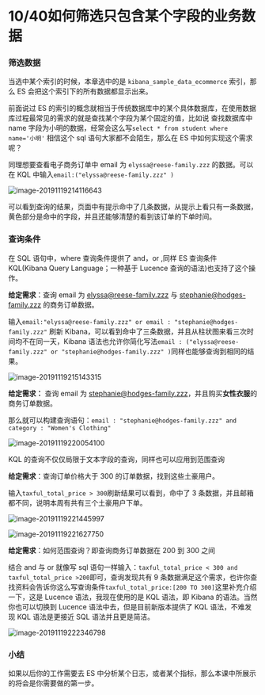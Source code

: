 # 10/40如何筛选只包含某个字段的业务数据

### 筛选数据

当选中某个索引的时候，本章选中的是 `kibana_sample_data_ecommerce` 索引，那么 ES 会把这个索引下的所有数据都显示出来。

前面说过 ES 的索引的概念就相当于传统数据库中的某个具体数据库，在使用数据库过程最常见的需求的就是查找某个字段为某个固定的值，比如说 查找数据库中 name 字段为小明的数据，经常会这么写`select * from student where name='小明'` 相信这个 sql 语句大家都不会陌生，那么在 ES 中如何实现这个需求呢？

同理想要查看电子商务订单中 email 为 `elyssa@reese-family.zzz` 的数据。可以在 KQL 中输入`email:("elyssa@reese-family.zzz" )`

![image-20191119214116643](https://images.gitbook.cn/2020-04-07-63313.png)

可以看到查询的结果，页面中有提示命中了几条数据，从提示上看只有一条数据，黄色部分是命中的字段，并且还能够清楚的看到该订单的下单时间。

### 查询条件

在 SQL 语句中，where 查询条件提供了 and，or ,同样 ES 查询条件 KQL(Kibana Query Language；一种基于 Lucence 查询的语法)也支持了这个操作。

**给定需求**：查询 email 为 elyssa@reese-family.zzz 与 stephanie@hodges-family.zzz 的商务订单数据。

输入`email:"elyssa@reese-family.zzz" or email : "stephanie@hodges-family.zzz"` 刷新 Kibana，可以看到命中了三条数据，并且从柱状图来看三次时间均不在同一天，Kibana 语法也允许你简化写法`email : ("elyssa@reese-family.zzz" or "stephanie@hodges-family.zzz" )`同样也能够查询到相同的结果。

![image-20191119215143315](https://images.gitbook.cn/2020-04-07-063315.png)

**给定需求：** 查询 email 为 stephanie@hodges-family.zzz，并且购买**女性衣服**的商务订单数据。

那么就可以构建查询语句：`email : "stephanie@hodges-family.zzz" and category : "Women's Clothing"`

![image-20191119220054100](https://images.gitbook.cn/2020-04-07-063317.png)

KQL 的查询不仅仅局限于文本字段的查询，同样也可以应用到范围查询

**给定需求**：查询订单价格大于 300 的订单数据，找到这些土豪用户。

输入`taxful_total_price > 300`刷新结果可以看到，命中了 3 条数据，并且邮箱都不同，说明本周有共有三个土豪用户下单。

![image-20191119221445997](https://images.gitbook.cn/2020-04-07-063318.png)

![image-20191119221627750](https://images.gitbook.cn/2020-04-07-063321.png)

**给定需求**：如何范围查询？即查询商务订单数据在 200 到 300 之间

结合 and 与 or 就像写 sql 语句一样输入：`taxful_total_price < 300 and taxful_total_price >200`即可，查询发现共有 9 条数据满足这个需求，也许你查找资料会告诉你这么写查询条件`taxful_total_price:[200 TO 300]`这里补充介绍一下，这是 Lucence 语法，我现在使用的是 KQL 语法，即 Kibana 的语法。当然你也可以切换到 Lucence 语法中去，但是目前新版本提供了 KQL 语法，不难发现 KQL 语法是更接近 SQL 语法并且更是简洁。

![image-20191119222346798](https://images.gitbook.cn/2020-04-07-63322.png)

### 小结

如果以后你的工作需要去 ES 中分析某个日志，或者某个指标，那么本课中所展示的将会是你需要做的第一步。